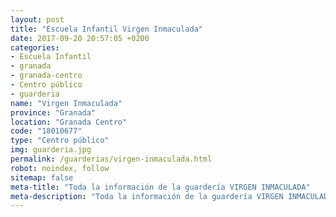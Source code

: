 ```yaml
---
layout: post
title: "Escuela Infantil Virgen Inmaculada"
date: 2017-09-20 20:57:05 +0200
categories:
- Escuela Infantil
- granada
- granada-centro
- Centro público
- guarderia
name: "Virgen Inmaculada"
province: "Granada"
location: "Granada Centro"
code: "18010677"
type: "Centro público"
img: guarderia.jpg
permalink: /guarderias/virgen-inmaculada.html
robot: noindex, follow
sitemap: false
meta-title: "Toda la información de la guardería VIRGEN INMACULADA"
meta-description: "Toda la información de la guardería VIRGEN INMACULADA"
---
```

